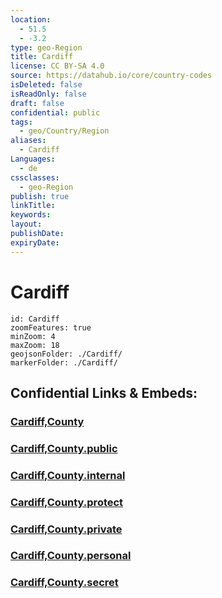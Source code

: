 ```yaml
---
location:
  - 51.5
  - -3.2
type: geo-Region
title: Cardiff
license: CC BY-SA 4.0
source: https://datahub.io/core/country-codes
isDeleted: false
isReadOnly: false
draft: false
confidential: public
tags:
  - geo/Country/Region
aliases:
  - Cardiff
Languages:
  - de
cssclasses:
  - geo-Region
publish: true
linkTitle:
keywords:
layout:
publishDate:
expiryDate:
---
```


# Cardiff

```leaflet
id: Cardiff
zoomFeatures: true 
minZoom: 4 
maxZoom: 18
geojsonFolder: ./Cardiff/
markerFolder: ./Cardiff/
```


## Confidential Links & Embeds: 

### [Cardiff,County](/_Standards/Earth/Continent/Europe/Europe~North/UK/Wales/counties~Wales/Cardiff,County.md) 

### [Cardiff,County.public](/_public/Earth/Continent/Europe/Europe~North/UK/Wales/counties~Wales/Cardiff,County.public.md) 

### [Cardiff,County.internal](/_internal/Earth/Continent/Europe/Europe~North/UK/Wales/counties~Wales/Cardiff,County.internal.md) 

### [Cardiff,County.protect](/_protect/Earth/Continent/Europe/Europe~North/UK/Wales/counties~Wales/Cardiff,County.protect.md) 

### [Cardiff,County.private](/_private/Earth/Continent/Europe/Europe~North/UK/Wales/counties~Wales/Cardiff,County.private.md) 

### [Cardiff,County.personal](/_personal/Earth/Continent/Europe/Europe~North/UK/Wales/counties~Wales/Cardiff,County.personal.md) 

### [Cardiff,County.secret](/_secret/Earth/Continent/Europe/Europe~North/UK/Wales/counties~Wales/Cardiff,County.secret.md)

